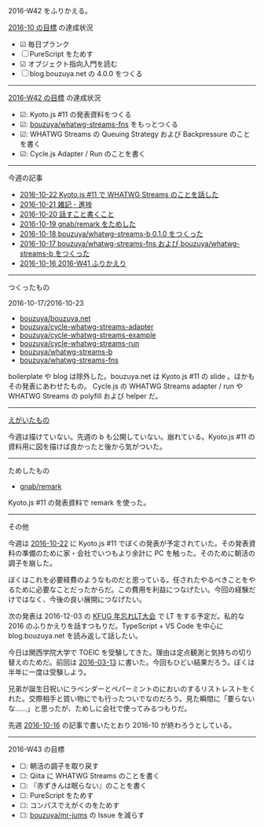 2016-W42 をふりかえる。

[2016-10 の目標][2016-09-30] の達成状況

- ☑ 毎日プランク
- ☐ PureScript をためす
- ☑ オブジェクト指向入門を読む
- ☐ blog.bouzuya.net の 4.0.0 をつくる

-----

[2016-W42 の目標][2016-10-16] の達成状況

- ☑: Kyoto.js #11 の発表資料をつくる
- ☑: [bouzuya/whatwg-streams-fns][] をもっとつくる
- ☑: WHATWG Streams の Queuing Strategy および Backpressure のことを書く
- ☑: Cycle.js Adapter / Run のことを書く

-----

今週の記事

- [2016-10-22 Kyoto.js #11 で WHATWG Streams のことを話した][2016-10-22]
- [2016-10-21 雑記 - 進捗][2016-10-21]
- [2016-10-20 話すこと書くこと][2016-10-20]
- [2016-10-19 gnab/remark をためした][2016-10-19]
- [2016-10-18 bouzuya/whatwg-streams-b 0.1.0 をつくった][2016-10-18]
- [2016-10-17 bouzuya/whatwg-streams-fns および bouzuya/whatwg-streams-b をつくった][2016-10-17]
- [2016-10-16 2016-W41 ふりかえり][2016-10-16]

-----

つくったもの

2016-10-17/2016-10-23

- [bouzuya/bouzuya.net][]
- [bouzuya/cycle-whatwg-streams-adapter][]
- [bouzuya/cycle-whatwg-streams-example][]
- [bouzuya/cycle-whatwg-streams-run][]
- [bouzuya/whatwg-streams-b][]
- [bouzuya/whatwg-streams-fns][]

boilerplate や blog は除外した。bouzuya.net は Kyoto.js #11 の slide 。ほかもその発表にあわせたもの。 Cycle.js の WHATWG Streams adapter / run や WHATWG Streams の polyfill および helper だ。

-----

[えがいたもの](http://floating-scrubland-79854.herokuapp.com/)

今週は描けていない。先週の b も公開していない。崩れている。Kyoto.js #11 の資料用に図を描けば良かったと後から気がついた。

-----

ためしたもの

- [gnab/remark][]

Kyoto.js #11 の発表資料で remark を使った。

-----

その他

今週は [2016-10-22][] に Kyoto.js #11 でぼくの発表が予定されていた。その発表資料の準備のために家・会社でいつもより余計に PC を触った。そのために朝活の調子を崩した。

ぼくはこれを必要経費のようなものだと思っている。任されたやるべきことをやるために必要なことだったからだ。この費用を利益につなげたい。今回の経験だけではなく、今後の良い展開につなげたい。

次の発表は 2016-12-03 の [KFUG 年忘れLT大会](http://kfug.connpass.com/event/42765/) で LT をする予定だ。私的な 2016 のふりかえりを話すつもりだ。TypeScript + VS Code を中心に blog.bouzuya.net を読み返して話したい。

今日は関西学院大学で TOEIC を受験してきた。理由は定点観測と気持ちの切り替えのためだ。前回は [2016-03-13][] に書いた。今回もひどい結果だろう。ぼくは半年に一度は受験しよう。

兄弟が誕生日祝いにラベンダーとペパーミントのにおいのするリストレストをくれた。交際相手と買い物にでも行ったついでなのだろう。見た瞬間に「要らないな……」と思ったが、ためしに会社で使ってみるつもりだ。

先週 [2016-10-16][] の記事で書いたとおり 2016-10 が終わろうとしている。

-----

2016-W43 の目標

- ☐: 朝活の調子を取り戻す
- ☐: Qiita に WHATWG Streams のことを書く
- ☐: 『赤ずきんは眠らない』のことを書く
- ☐: PureScript をためす
- ☐: コンパスでえがくのをためす
- ☐: [bouzuya/mr-jums][] の Issue を減らす

[2016-03-13]: https://blog.bouzuya.net/2016/03/13/
[2016-09-30]: https://blog.bouzuya.net/2016/09/30/
[2016-10-16]: https://blog.bouzuya.net/2016/10/16/
[2016-10-17]: https://blog.bouzuya.net/2016/10/17/
[2016-10-18]: https://blog.bouzuya.net/2016/10/18/
[2016-10-19]: https://blog.bouzuya.net/2016/10/19/
[2016-10-20]: https://blog.bouzuya.net/2016/10/20/
[2016-10-21]: https://blog.bouzuya.net/2016/10/21/
[2016-10-22]: https://blog.bouzuya.net/2016/10/22/
[bouzuya/bouzuya.net]: https://github.com/bouzuya/bouzuya.net
[bouzuya/cycle-whatwg-streams-adapter]: https://github.com/bouzuya/cycle-whatwg-streams-adapter
[bouzuya/cycle-whatwg-streams-example]: https://github.com/bouzuya/cycle-whatwg-streams-example
[bouzuya/cycle-whatwg-streams-run]: https://github.com/bouzuya/cycle-whatwg-streams-run
[bouzuya/mr-jums]: https://github.com/bouzuya/mr-jums
[bouzuya/whatwg-streams-b]: https://github.com/bouzuya/whatwg-streams-b
[bouzuya/whatwg-streams-fns]: https://github.com/bouzuya/whatwg-streams-fns
[gnab/remark]: https://github.com/gnab/remark
